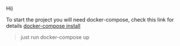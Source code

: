 Hі)

To start the project you will need docker-compose, check this link for details [docker-compose install](https://dockerlabs.collabnix.com/intermediate/workshop/DockerCompose/How_to_Install_Docker_Compose.html)

> just run docker-compose up
